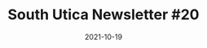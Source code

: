 ---
title: "South Utica Newsletter #20"
pdf: /static/media/South Utica Newsletter 20.pdf
date: 2021-10-19
tags:
  - South Utica Newsletter
toc:
  - Welcome to Olmsted City!
  - Green Waste Pick up for Fall
  - Shared Services Agreement with Village of New Hartford
  - NEW - SUNA Meeting Begins Again
  - Newsletter Archive Now Online
  - My Votes on the Council in September 2021
---